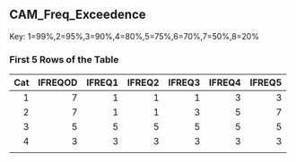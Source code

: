 ## CAM_Freq_Exceedence
Key: 1=99%,2=95%,3=90%,4=80%,5=75%,6=70%,7=50%,8=20%

### First 5 Rows of the Table
|   Cat |   IFREQOD |   IFREQ1 |   IFREQ2 |   IFREQ3 |   IFREQ4 |   IFREQ5 |
|------:|----------:|---------:|---------:|---------:|---------:|---------:|
|     1 |         7 |        1 |        1 |        1 |        3 |        3 |
|     2 |         7 |        1 |        1 |        3 |        5 |        7 |
|     3 |         5 |        5 |        5 |        5 |        5 |        5 |
|     4 |         3 |        3 |        3 |        3 |        3 |        3 |
|       |           |          |          |          |          |          |